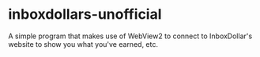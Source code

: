 # inboxdollars-unofficial
A simple program that makes use of WebView2 to connect to InboxDollar's website to show you what you've earned, etc.
